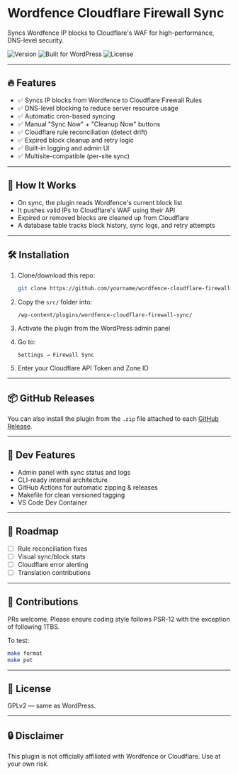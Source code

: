 # Wordfence Cloudflare Firewall Sync

Syncs Wordfence IP blocks to Cloudflare's WAF for high-performance, DNS-level security.

![Version](https://img.shields.io/badge/version-1.0.0-blue)
![Built for WordPress](https://img.shields.io/badge/WordPress-6.0+-blueviolet)
![License](https://img.shields.io/badge/license-GPLv2-blue)

---

## 🔥 Features

- ✅ Syncs IP blocks from Wordfence to Cloudflare Firewall Rules
- ✅ DNS-level blocking to reduce server resource usage
- ✅ Automatic cron-based syncing
- ✅ Manual "Sync Now" + "Cleanup Now" buttons
- ✅ Cloudflare rule reconciliation (detect drift)
- ✅ Expired block cleanup and retry logic
- ✅ Built-in logging and admin UI
- ✅ Multisite-compatible (per-site sync)

---

## 🧠 How It Works

- On sync, the plugin reads Wordfence's current block list
- It pushes valid IPs to Cloudflare's WAF using their API
- Expired or removed blocks are cleaned up from Cloudflare
- A database table tracks block history, sync logs, and retry attempts

---

## 🛠 Installation

1. Clone/download this repo:
   ```bash
   git clone https://github.com/yourname/wordfence-cloudflare-firewall-sync.git
   ```

2. Copy the `src/` folder into:
   ```
   /wp-content/plugins/wordfence-cloudflare-firewall-sync/
   ```

3. Activate the plugin from the WordPress admin panel

4. Go to:
   ```
   Settings → Firewall Sync
   ```

5. Enter your Cloudflare API Token and Zone ID

---

## 📦 GitHub Releases

You can also install the plugin from the `.zip` file attached to each [GitHub Release](https://github.com/yourname/wordfence-cloudflare-firewall-sync/releases).

---

## 🧪 Dev Features

- Admin panel with sync status and logs
- CLI-ready internal architecture
- GitHub Actions for automatic zipping & releases
- Makefile for clean versioned tagging
- VS Code Dev Container

---

## 🚧 Roadmap

- [ ] Rule reconciliation fixes
- [ ] Visual sync/block stats
- [ ] Cloudflare error alerting
- [ ] Translation contributions

---

## 🤝 Contributions

PRs welcome. Please ensure coding style follows PSR-12 with the exception of following 1TBS.

To test:

```bash
make format
make pot
```

---

## 📝 License

GPLv2 — same as WordPress.

---

## 🔒 Disclaimer

This plugin is not officially affiliated with Wordfence or Cloudflare. Use at your own risk.
